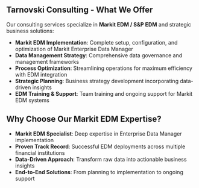 ## Tarnovski Consulting - What We Offer

Our consulting services specialize in **Markit EDM / S&P EDM** and strategic business solutions:

- **Markit EDM Implementation**: Complete setup, configuration, and optimization of Markit Enterprise Data Manager
- **Data Management Strategy**: Comprehensive data governance and management frameworks
- **Process Optimization**: Streamlining operations for maximum efficiency with EDM integration
- **Strategic Planning**: Business strategy development incorporating data-driven insights
- **EDM Training & Support**: Team training and ongoing support for Markit EDM systems

## Why Choose Our Markit EDM Expertise?

- **Markit EDM Specialist**: Deep expertise in Enterprise Data Manager implementation
- **Proven Track Record**: Successful EDM deployments across multiple financial institutions
- **Data-Driven Approach**: Transform raw data into actionable business insights
- **End-to-End Solutions**: From planning to implementation to ongoing support
